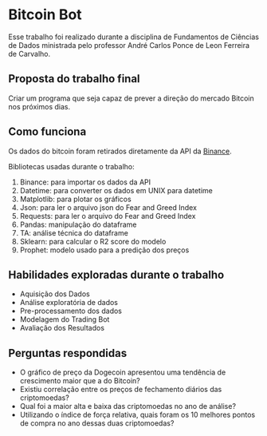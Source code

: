 # Bitcoin Bot
Esse trabalho foi realizado durante a disciplina de Fundamentos de Ciências de Dados ministrada pelo professor André Carlos Ponce de Leon Ferreira de Carvalho.

## Proposta do trabalho final
Criar um programa que seja capaz de prever a direção do mercado Bitcoin nos próximos dias.

## Como funciona
Os dados do bitcoin foram retirados diretamente da API da [Binance](https://www.binance.com/en/binance-api).

Bibliotecas usadas durante o trabalho: 
1. Binance: para importar os dados da API
2. Datetime: para converter os dados em UNIX para datetime
3. Matplotlib: para plotar os gráficos
4. Json: para ler o arquivo json do Fear and Greed Index
5. Requests: para ler o arquivo do Fear and Greed Index
6. Pandas: manipulação do dataframe
7. TA: análise técnica do dataframe
8. Sklearn: para calcular o R2 score do modelo
9. Prophet: modelo usado para a predição dos preços

## Habilidades exploradas durante o trabalho
* Aquisição dos Dados
* Análise exploratória de dados
* Pre-processamento dos dados
* Modelagem do Trading Bot
* Avaliação dos Resultados

## Perguntas respondidas
* O gráfico de preço da Dogecoin apresentou uma tendência de crescimento maior que a do Bitcoin?
* Existiu correlação entre os preços de fechamento diários das criptomoedas?
* Qual foi a maior alta e baixa das criptomoedas no ano de análise?
* Utilizando o índice de força relativa, quais foram os 10 melhores pontos de compra no ano dessas duas criptomoedas?
